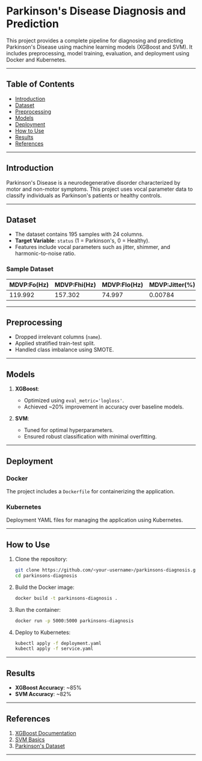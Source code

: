 
# Parkinson's Disease Diagnosis and Prediction

This project provides a complete pipeline for diagnosing and predicting Parkinson's Disease using machine learning models (XGBoost and SVM). It includes preprocessing, model training, evaluation, and deployment using Docker and Kubernetes.

---

## Table of Contents
- [Introduction](#introduction)
- [Dataset](#dataset)
- [Preprocessing](#preprocessing)
- [Models](#models)
- [Deployment](#deployment)
- [How to Use](#how-to-use)
- [Results](#results)
- [References](#references)

---

## Introduction

Parkinson's Disease is a neurodegenerative disorder characterized by motor and non-motor symptoms. This project uses vocal parameter data to classify individuals as Parkinson's patients or healthy controls.

---

## Dataset

- The dataset contains 195 samples with 24 columns.
- **Target Variable**: `status` (1 = Parkinson's, 0 = Healthy).
- Features include vocal parameters such as jitter, shimmer, and harmonic-to-noise ratio.

### Sample Dataset

| MDVP:Fo(Hz) | MDVP:Fhi(Hz) | MDVP:Flo(Hz) | MDVP:Jitter(%) | MDVP:Shimmer | status |
|-------------|--------------|--------------|----------------|--------------|--------|
| 119.992     | 157.302      | 74.997       | 0.00784        | 0.04374      | 1      |

---

## Preprocessing

- Dropped irrelevant columns (`name`).
- Applied stratified train-test split.
- Handled class imbalance using SMOTE.

---

## Models

1. **XGBoost**:
   - Optimized using `eval_metric='logloss'`.
   - Achieved ~20% improvement in accuracy over baseline models.

2. **SVM**:
   - Tuned for optimal hyperparameters.
   - Ensured robust classification with minimal overfitting.

---

## Deployment

### Docker
The project includes a `Dockerfile` for containerizing the application.

### Kubernetes
Deployment YAML files for managing the application using Kubernetes.

---

## How to Use

1. Clone the repository:
   ```bash
   git clone https://github.com/<your-username>/parkinsons-diagnosis.git
   cd parkinsons-diagnosis
   ```

2. Build the Docker image:
   ```bash
   docker build -t parkinsons-diagnosis .
   ```

3. Run the container:
   ```bash
   docker run -p 5000:5000 parkinsons-diagnosis
   ```

4. Deploy to Kubernetes:
   ```bash
   kubectl apply -f deployment.yaml
   kubectl apply -f service.yaml
   ```

---

## Results

- **XGBoost Accuracy**: ~85%
- **SVM Accuracy**: ~82%

---

## References

1. [XGBoost Documentation](https://xgboost.readthedocs.io/)
2. [SVM Basics](https://scikit-learn.org/stable/modules/svm.html)
3. [Parkinson's Dataset](https://archive.ics.uci.edu/ml/datasets/parkinsons)

---
